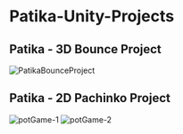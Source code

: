 # Patika-Unity-Projects

## Patika - 3D Bounce Project
![PatikaBounceProject](https://github.com/user-attachments/assets/15212570-91c1-498d-a680-7274486d18a4)

## Patika - 2D Pachinko Project
![potGame-1](https://github.com/user-attachments/assets/f3ce3479-6e7a-4359-811f-7b0544c2c2d9)
![potGame-2](https://github.com/user-attachments/assets/b9affa7f-a171-4690-b582-d47f5374a926)


